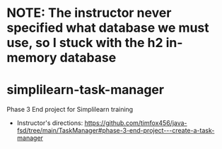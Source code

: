 
# NOTE: The instructor never specified what database we must use, so I stuck with the h2 in-memory database

# simplilearn-task-manager
Phase 3 End project for Simplilearn training


- Instructor's directions: https://github.com/timfox456/java-fsd/tree/main/TaskManager#phase-3-end-project---create-a-task-manager
